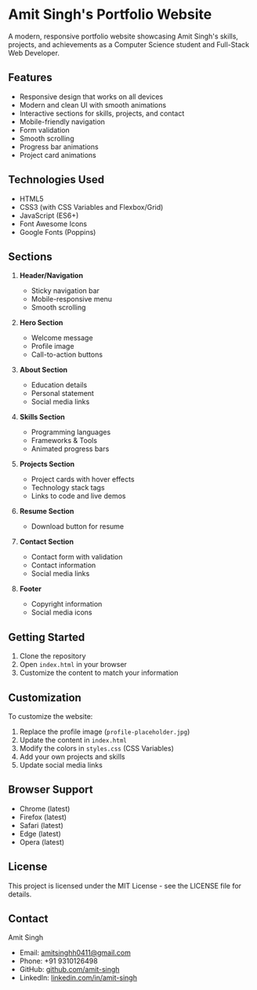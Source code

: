 # Amit Singh's Portfolio Website

A modern, responsive portfolio website showcasing Amit Singh's skills, projects, and achievements as a Computer Science student and Full-Stack Web Developer.

## Features

- Responsive design that works on all devices
- Modern and clean UI with smooth animations
- Interactive sections for skills, projects, and contact
- Mobile-friendly navigation
- Form validation
- Smooth scrolling
- Progress bar animations
- Project card animations

## Technologies Used

- HTML5
- CSS3 (with CSS Variables and Flexbox/Grid)
- JavaScript (ES6+)
- Font Awesome Icons
- Google Fonts (Poppins)

## Sections

1. **Header/Navigation**
   - Sticky navigation bar
   - Mobile-responsive menu
   - Smooth scrolling

2. **Hero Section**
   - Welcome message
   - Profile image
   - Call-to-action buttons

3. **About Section**
   - Education details
   - Personal statement
   - Social media links

4. **Skills Section**
   - Programming languages
   - Frameworks & Tools
   - Animated progress bars

5. **Projects Section**
   - Project cards with hover effects
   - Technology stack tags
   - Links to code and live demos

6. **Resume Section**
   - Download button for resume

7. **Contact Section**
   - Contact form with validation
   - Contact information
   - Social media links

8. **Footer**
   - Copyright information
   - Social media icons

## Getting Started

1. Clone the repository
2. Open `index.html` in your browser
3. Customize the content to match your information

## Customization

To customize the website:

1. Replace the profile image (`profile-placeholder.jpg`)
2. Update the content in `index.html`
3. Modify the colors in `styles.css` (CSS Variables)
4. Add your own projects and skills
5. Update social media links

## Browser Support

- Chrome (latest)
- Firefox (latest)
- Safari (latest)
- Edge (latest)
- Opera (latest)

## License

This project is licensed under the MIT License - see the LICENSE file for details.

## Contact

Amit Singh
- Email: amitsinghh0411@gmail.com
- Phone: +91 9310126498
- GitHub: [github.com/amit-singh](https://github.com/amit-singh)
- LinkedIn: [linkedin.com/in/amit-singh](https://linkedin.com/in/amit-singh) 